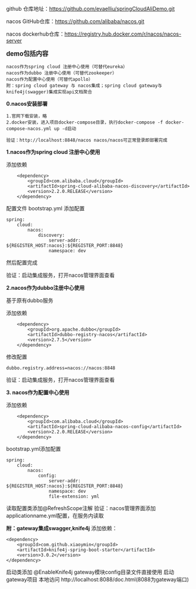github 仓库地址：https://github.com/evaelliu/springCloudAliDemo.git

nacos GitHub仓库：https://github.com/alibaba/nacos.git

nacos dockerhub仓库：https://registry.hub.docker.com/r/nacos/nacos-server

<big>**demo包括内容**</big>

    nacos作为spring cloud 注册中心使用（可替代eureka）
    nacos作为dubbo 注册中心使用（可替代zookeeper）
    nacos作为配置中心使用（可替代apollo）
    附：spring cloud gateway 与 nacos集成；spring cloud gateway与knife4j(swagger)集成实现api文档聚合

**0.nacos安装部署**

    1.官网下载安装，略
    2.docker安装，进入项目docker-compose目录，执行docker-compose -f docker-compose-nacos.yml up -d启动

    验证：http://localhost:8848/nacos nacos/nacos可正常登录即部署完成

**1.nacos作为spring cloud 注册中心使用**

添加依赖

        <dependency>
            <groupId>com.alibaba.cloud</groupId>
            <artifactId>spring-cloud-alibaba-nacos-discovery</artifactId>
            <version>2.2.0.RELEASE</version>
        </dependency>

配置文件 bootstrap.yml 添加配置

    spring:
        cloud:
            nacos:
                discovery:
                    server-addr: ${REGISTER_HOST:nacos}:${REGISTER_PORT:8848}
                    namespace: dev

然后配置完成

验证：启动集成服务，打开nacos管理界面查看

**2.nacos作为dubbo注册中心使用**

基于原有dubbo服务

添加依赖

        <dependency>
            <groupId>org.apache.dubbo</groupId>
            <artifactId>dubbo-registry-nacos</artifactId>
            <version>2.7.5</version>
        </dependency>

修改配置

    dubbo.registry.address=nacos://nacos:8848

验证：启动集成服务，打开nacos管理界面查看

**3. nacos作为配置中心使用**
    
添加依赖 

        <dependency>
            <groupId>com.alibaba.cloud</groupId>
            <artifactId>spring-cloud-alibaba-nacos-config</artifactId>
            <version>2.2.0.RELEASE</version>
        </dependency>

bootstrap.yml添加配置

    spring:
        cloud:
            nacos:
                config:
                    server-addr: ${REGISTER_HOST:nacos}:${REGISTER_PORT:8848}
                    namespace: dev
                    file-extension: yml

读取配置类添加@RefreshScope注解
验证：nacos管理界面添加 applicationname.yml配置，在服务内读取

**附：gateway集成swagger,knife4j**
添加依赖：

    <dependency>
        <groupId>com.github.xiaoymin</groupId>
        <artifactId>knife4j-spring-boot-starter</artifactId>
        <version>3.0.2</version>
    </dependency>
启动类添加 @EnableKnife4j
gateway模块config目录文件直接使用
启动gateway项目
本地访问 http://localhost:8088/doc.html(8088为gateway端口)
